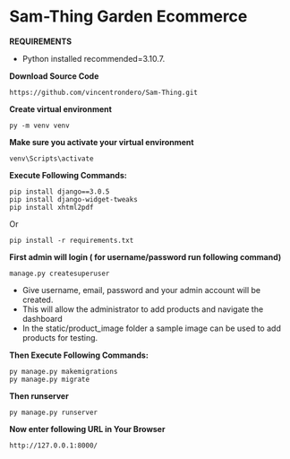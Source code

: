 # Sam-Thing Garden Ecommerce

**REQUIREMENTS**
- Python installed recommended=3.10.7. 

**Download Source Code**
```
https://github.com/vincentrondero/Sam-Thing.git
```

**Create virtual environment**
```
py -m venv venv
```
**Make sure you activate your virtual environment**
```
venv\Scripts\activate
```
**Execute Following Commands:**
```
pip install django==3.0.5
pip install django-widget-tweaks
pip install xhtml2pdf
```
Or
```
pip install -r requirements.txt
```
**First admin will login ( for username/password run following command)**
```
manage.py createsuperuser
```
- Give username, email, password and your admin account will be created.
- This will allow the administrator to add products and navigate the dashboard
- In the static/product_image folder a sample image can be used to add products for testing.

**Then Execute Following Commands:**
```
py manage.py makemigrations
py manage.py migrate
```
**Then runserver**
```
py manage.py runserver
```

**Now enter following URL in Your Browser**
```
http://127.0.0.1:8000/
```
